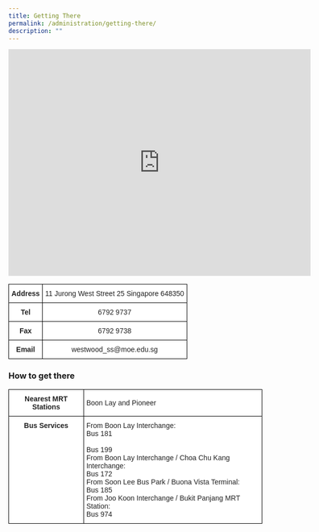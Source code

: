 ```yaml
---
title: Getting There
permalink: /administration/getting-there/
description: ""
---
```

<iframe loading="lazy" allowfullscreen="" style="border:0;" height="450" width="600" src="https://www.google.com/maps/embed?pb=!1m14!1m8!1m3!1d7977.409297970981!2d103.701795!3d1.353785!3m2!1i1024!2i768!4f13.1!3m3!1m2!1s0x0%3A0x7af35174576b8b8f!2sWestwood%20Secondary%20School!5e0!3m2!1sen!2ssg!4v1658198906240!5m2!1sen!2ssg"></iframe>

<style type="text/css">
.tg  {border-collapse:collapse;border-spacing:0;}
.tg td{border-color:black;border-style:solid;border-width:1px;font-family:Arial, sans-serif;font-size:14px;
  overflow:hidden;padding:10px 5px;word-break:normal;}
.tg th{border-color:black;border-style:solid;border-width:1px;font-family:Arial, sans-serif;font-size:14px;
  font-weight:normal;overflow:hidden;padding:10px 5px;word-break:normal;}
.tg .tg-4ufn{background-color:#FFF;color:#222;font-weight:bold;text-align:center;vertical-align:top}
.tg .tg-a3j2{background-color:#FFF;color:#222;text-align:center;vertical-align:middle}
</style>
<table class="tg">
<thead>
  <tr>
    <th class="tg-4ufn">Address</th>
    <th class="tg-a3j2"><span style="color:#222;background-color:#FFF">11 Jurong West Street 25 Singapore 648350</span></th>
  </tr>
</thead>
<tbody>
  <tr>
    <td class="tg-4ufn">Tel</td>
    <td class="tg-a3j2"><span style="color:#222;background-color:#FFF">6792 9737</span></td>
  </tr>
  <tr>
    <td class="tg-4ufn">Fax</td>
    <td class="tg-a3j2"><span style="color:#222;background-color:#FFF">6792 9738</span></td>
  </tr>
  <tr>
    <td class="tg-4ufn">Email<span style="color:#222;background-color:#FFF"> </span></td>
    <td class="tg-a3j2"><span style="color:#222;background-color:#FFF"> westwood_ss@moe.edu.sg</span></td>
  </tr>
</tbody>
</table>

### How to get there

<style type="text/css">
.tg  {border-collapse:collapse;border-spacing:0;}
.tg td{border-color:black;border-style:solid;border-width:1px;font-family:Arial, sans-serif;font-size:14px;
  overflow:hidden;padding:10px 5px;word-break:normal;}
.tg th{border-color:black;border-style:solid;border-width:1px;font-family:Arial, sans-serif;font-size:14px;
  font-weight:normal;overflow:hidden;padding:10px 5px;word-break:normal;}
.tg .tg-4ufn{background-color:#FFF;color:#222;font-weight:bold;text-align:center;vertical-align:top}
.tg .tg-1ppo{background-color:#FFF;color:#222;text-align:left;vertical-align:middle}
.tg .tg-tsok{background-color:#FFF;color:#222;text-align:left;vertical-align:top}
</style>
<table class="tg">
<thead>
  <tr>
    <th class="tg-4ufn">Nearest MRT Stations</th>
    <th class="tg-1ppo"><span style="color:#222;background-color:#FFF">Boon Lay and Pioneer</span></th>
  </tr>
</thead>
<tbody>
  <tr>
    <td class="tg-4ufn">Bus Services</td>
    <td class="tg-tsok">From Boon Lay Interchange: <br>Bus 181 <br><br>Bus 199<br>From Boon Lay Interchange / Choa Chu Kang Interchange:<br>Bus 172<br>From Soon Lee Bus Park / Buona Vista Terminal:<br>Bus 185<br>From Joo Koon Interchange / Bukit Panjang MRT Station:<br>Bus 974</td>
  </tr>
</tbody>
</table>

